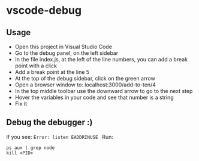 # vscode-debug

## Usage
- Open this project in Visual Studio Code
- Go to the debug panel, on the left sidebar
- In the file index.js, at the left of the line numbers, you can add a break point with a click
- Add a break point at the line 5
- At the top of the debug sidebar, click on the green arrow
- Open a browser window to: localhost:3000/add-to-ten/4
- In the top middle toolbar use the downward arrow to go to the next step
- Hover the variables in your code and see that number is a string
- Fix it

## Debug the debugger :)
If you see: `Error: listen EADDRINUSE `
Run:
```
ps aux | grep node
kill <PID>
```